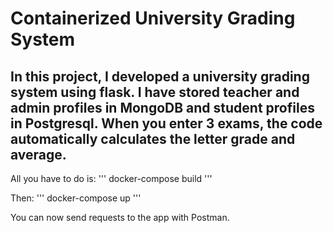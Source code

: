 # **Containerized University Grading System**

## In this project, I developed a university grading system using flask. I have stored teacher and admin profiles in MongoDB and student profiles in Postgresql. When you enter 3 exams, the code automatically calculates the letter grade and average.

All you have to do is:
''' 
docker-compose build 
''' 

Then:
''' 
docker-compose up 
''' 

You can now send requests to the app with Postman.

